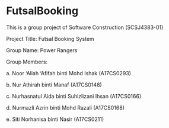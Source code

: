 # FutsalBooking

This is a group project of Software Construction (SCSJ4383-01)


Project Title: Futsal Booking System


Group Name: Power Rangers


Group Members:

a. Noor ‘Aliah ‘Afifah binti Mohd Ishak (A17CS0293)

b. Nur Athirah binti Manaf (A17CS0148)

c. Nurhasnatul Aida binti Suhizlizani Ihsan (A17CS0166)

d. Nurmazli Azrin binti Mohd Razali (A17CS0168)

e. Siti Norhanisa binti Nasir (A17CS0211)
